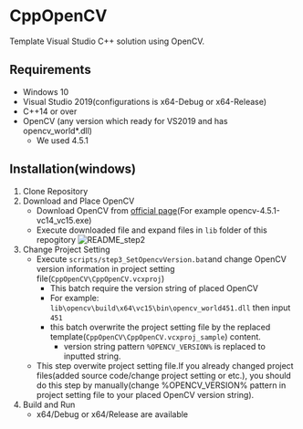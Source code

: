 
# CppOpenCV
Template Visual Studio C++ solution using OpenCV.

## Requirements
- Windows 10
- Visual Studio 2019(configurations is x64-Debug or x64-Release)
- C++14 or over
- OpenCV (any version which ready for VS2019 and has opencv_world*.dll)
  - We used 4.5.1

## Installation(windows)
1. Clone Repository
2. Download and Place OpenCV
   - Download OpenCV from [official page](https://opencv.org/releases/)(For example opencv-4.5.1-vc14_vc15.exe)
   - Execute downloaded file and expand files in `lib` folder of this repogitory
![README_step2](https://user-images.githubusercontent.com/52093236/113714619-8cfd6b80-9723-11eb-8aec-967a5ce3e4f4.png)
3. Change Project Setting
   - Execute `scripts/step3_SetOpencvVersion.bat`and change OpenCV version information in project setting file(`CppOpenCV\CppOpenCV.vcxproj`)
     - This batch require the version string of placed OpenCV
     - For example: `lib\opencv\build\x64\vc15\bin\opencv_world451.dll` then input `451`
     - this batch overwrite the project setting file by the replaced template(`CppOpenCV\CppOpenCV.vcxproj_sample`) content.
       - version string pattern `%OPENCV_VERSION%` is replaced to inputted string.
   - This step overwite project setting file.If you already changed project files(added source code/change project setting or etc.), you should do this step by manually(change %OPENCV_VERSION% pattern in project setting file to your placed OpenCV version string).
4. Build and Run
   - x64/Debug or x64/Release are available 
